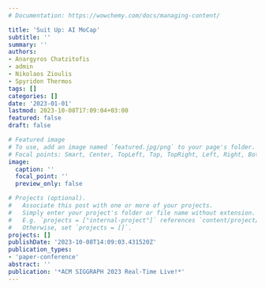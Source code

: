 ```yaml
---
# Documentation: https://wowchemy.com/docs/managing-content/

title: 'Suit Up: AI MoCap'
subtitle: ''
summary: ''
authors:
- Anargyros Chatzitofis
- admin
- Nikolaos Zioulis
- Spyridon Thermos
tags: []
categories: []
date: '2023-01-01'
lastmod: 2023-10-08T17:09:04+03:00
featured: false
draft: false

# Featured image
# To use, add an image named `featured.jpg/png` to your page's folder.
# Focal points: Smart, Center, TopLeft, Top, TopRight, Left, Right, BottomLeft, Bottom, BottomRight.
image:
  caption: ''
  focal_point: ''
  preview_only: false

# Projects (optional).
#   Associate this post with one or more of your projects.
#   Simply enter your project's folder or file name without extension.
#   E.g. `projects = ["internal-project"]` references `content/project/deep-learning/index.md`.
#   Otherwise, set `projects = []`.
projects: []
publishDate: '2023-10-08T14:09:03.431520Z'
publication_types:
- 'paper-conference'
abstract: ''
publication: '*ACM SIGGRAPH 2023 Real-Time Live!*'
---
```

